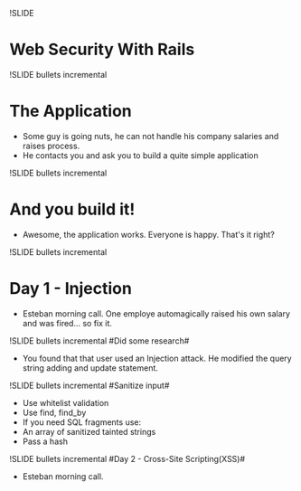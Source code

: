 !SLIDE 
# Web Security With Rails #

!SLIDE bullets incremental
# The Application #

* Some guy is going nuts, he can not handle his company salaries and raises process.
* He contacts you and ask you to build a quite simple application

!SLIDE bullets incremental
# And you build it! #

* Awesome, the application works. Everyone is happy. That's it right?
 
!SLIDE bullets incremental
# Day 1 - Injection #

* Esteban morning call. One employe automagically raised his own salary and was fired... so fix it.

!SLIDE bullets incremental
#Did some research#

* You found that that user used an Injection attack. He modified the query string adding and update statement.

!SLIDE bullets incremental
#Sanitize input#

* Use whitelist validation
* Use find, find_by 
 * If you need SQL fragments use:
  * An array of sanitized tainted strings
  * Pass a hash

!SLIDE bullets incremental
#Day 2 - Cross-Site Scripting(XSS)#

* Esteban morning call.
